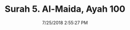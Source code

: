 ---
title       : "Surah 5. Al-Maida, Ayah 100"
date        : 7/25/2018 2:55:27 PM
draft       : false
type        : "quran"
layout      : "compare"
BookCode    : "CMP"
SurahNumber : "5"
AyahNumber  : "100"
TotalAyah   : "120"
---